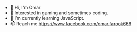 - 👋 Hi, I’m Omar
- 👀 Interested in gaming and sometimes coding.
- 🌱 I’m currently learning JavaScript.
- 📫 Reach me https://www.facebook.com/omar.farook666
